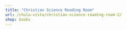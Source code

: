 ```yaml
---
title: "Christian Science Reading Room"
url: /chula-vista/christian-science-reading-room-2/
shop: books
---
```

